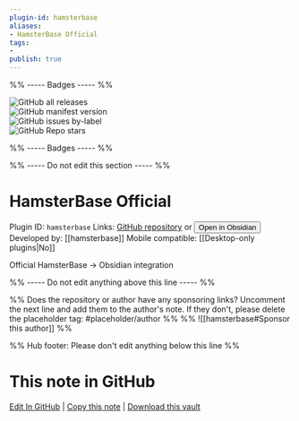 ```yaml
---
plugin-id: hamsterbase
aliases:
- HamsterBase Official
tags: 
- 
publish: true
---
```


%% ----- Badges ----- %%

![GitHub all releases](https://img.shields.io/github/downloads/hamsterbase/obsidian-hamsterbase/total?color=573E7A&logo=github&style=for-the-badge)   
![GitHub manifest version](https://img.shields.io/github/manifest-json/v/hamsterbase/obsidian-hamsterbase?color=573E7A&logo=github&style=for-the-badge)   
![GitHub issues by-label](https://img.shields.io/github/issues/hamsterbase/obsidian-hamsterbase/help%20wanted?color=573E7A&logo=github&style=for-the-badge)   
![GitHub Repo stars](https://img.shields.io/github/stars/hamsterbase/obsidian-hamsterbase?color=573E7A&logo=github&style=for-the-badge)

%% ----- Badges ----- %%

%% ----- Do not edit this section ----- %%

# HamsterBase Official

Plugin ID: `hamsterbase`
Links: [GitHub repository](https://github.com/hamsterbase/obsidian-hamsterbase) or [<button id=HH>Open in Obsidian</button>](obsidian://show-plugin?id=hamsterbase)
Developed by: [[hamsterbase]]
Mobile compatible: [[Desktop-only plugins|No]]

Official HamsterBase -> Obsidian integration

%% ----- Do not edit anything above this line ----- %% 

%% Does the repository or author have any sponsoring links? Uncomment the next line and add them to the author's note. If they don't, please delete the placeholder tag: #placeholder/author %%
%% ![[hamsterbase#Sponsor this author]] %%

%% Hub footer: Please don't edit anything below this line %%

# This note in GitHub

<span class="git-footer">[Edit In GitHub](https://github.dev/obsidian-community/obsidian-hub/blob/main/02%20-%20Community%20Expansions/02.05%20All%20Community%20Expansions/Plugins/hamsterbase.md "git-hub-edit-note") | [Copy this note](https://raw.githubusercontent.com/obsidian-community/obsidian-hub/main/02%20-%20Community%20Expansions/02.05%20All%20Community%20Expansions/Plugins/hamsterbase.md "git-hub-copy-note") | [Download this vault](https://github.com/obsidian-community/obsidian-hub/archive/refs/heads/main.zip "git-hub-download-vault") </span>
